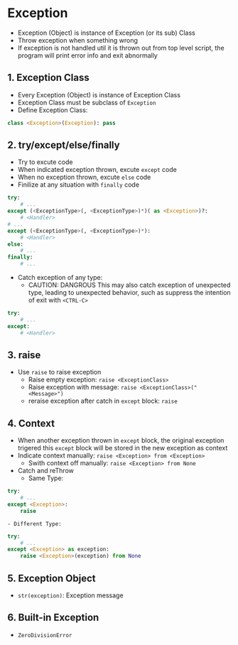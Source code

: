 # Exception

- Exception (Object) is instance of Exception (or its sub) Class
- Throw exception when something wrong
- If exception is not handled util it is thrown out from top level script, the program will print error info and exit abnormally

## 1. Exception Class

- Every Exception (Object) is instance of Exception Class
- Exception Class must be subclass of `Exception`
- Define Exception Class:

```python
class <Exception>(Exception): pass
```

## 2. try/except/else/finally

- Try to excute code
- When indicated exception thrown, excute `except` code
- When no exception thrown, excute `else` code
- Finilize at any situation with `finally` code

```python
try:
    # ...
except (<ExceptionType>(, <ExceptionType>)*)( as <Exception>)?:
    # <Handler>
# ...
except (<ExceptionType>(, <ExceptionType>)*):
    # <Handler>
else:
    # ...
finally:
    # ...
```

- Catch exception of any type:
    - CAUTION: DANGROUS This may also catch exception of unexpected type, leading to unexpected behavior, such as suppress the intention of exit with `<CTRL-C>`

```python
try:
    # ...
except:
    # <Handler>
```

## 3. raise

- Use `raise` to raise exception
    - Raise empty exception: `raise <ExceptionClass>`
    - Raise exception with message: `raise <ExceptionClass>("<Message>")`
    - reraise exception after catch in `except` block: `raise`

## 4. Context

- When another exception thrown in `except` block, the original exception trigered this `except` block will be stored in the new exception as context
- Indicate context manually: `raise <Exception> from <Exception>`
    - Swith context off manually: `raise <Exception> from None`
- Catch and reThrow
    - Same Type:
```python
try:
    # ...
except <Exception>:
    raise
```
    - Different Type:
```python
try:
    # ...
except <Exception> as exception:
    raise <Exception>(exception) from None
```

## 5. Exception Object

- `str(exception)`: Exception message

## 6. Built-in Exception

- `ZeroDivisionError`

